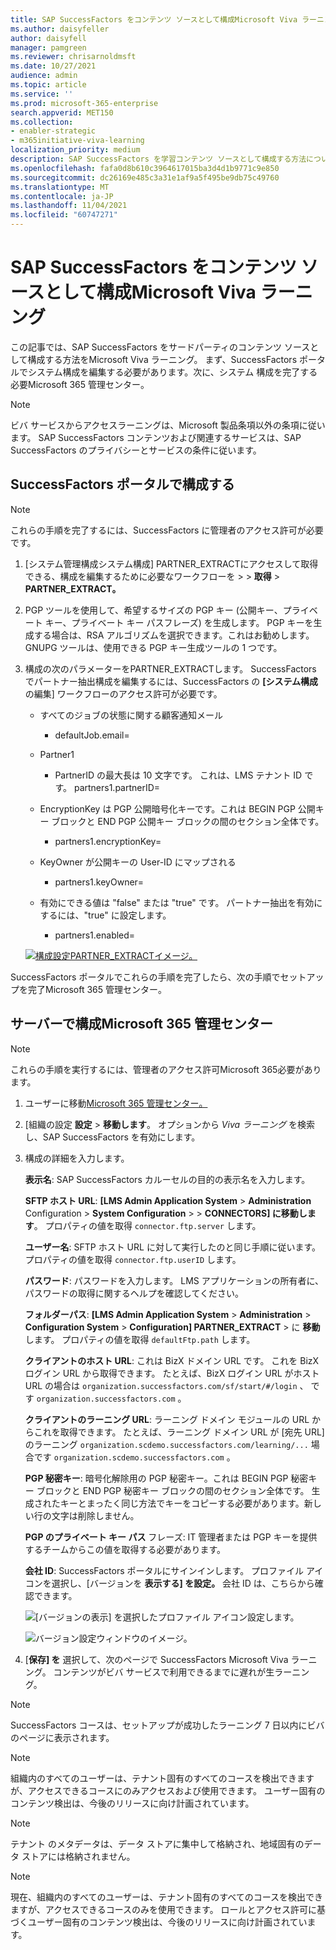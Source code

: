 ```yaml
---
title: SAP SuccessFactors をコンテンツ ソースとして構成Microsoft Viva ラーニング
ms.author: daisyfeller
author: daisyfell
manager: pamgreen
ms.reviewer: chrisarnoldmsft
ms.date: 10/27/2021
audience: admin
ms.topic: article
ms.service: ''
ms.prod: microsoft-365-enterprise
search.appverid: MET150
ms.collection:
- enabler-strategic
- m365initiative-viva-learning
localization_priority: medium
description: SAP SuccessFactors を学習コンテンツ ソースとして構成する方法については、Microsoft Viva ラーニング。
ms.openlocfilehash: fafa0d8b610c3964617015ba3d4d1b9771c9e850
ms.sourcegitcommit: dc26169e485c3a31e1af9a5f495be9db75c49760
ms.translationtype: MT
ms.contentlocale: ja-JP
ms.lasthandoff: 11/04/2021
ms.locfileid: "60747271"
---
```

# <a name="configure-sap-successfactors-as-a-content-source-for-microsoft-viva-learning"></a>SAP SuccessFactors をコンテンツ ソースとして構成Microsoft Viva ラーニング

この記事では、SAP SuccessFactors をサードパーティのコンテンツ ソースとして構成する方法をMicrosoft Viva ラーニング。 まず、SuccessFactors ポータルでシステム構成を編集する必要があります。次に、システム 構成を完了する必要Microsoft 365 管理センター。

>[!NOTE]
>ビバ サービスからアクセスラーニングは、Microsoft 製品条項以外の条項に従います。 SAP SuccessFactors コンテンツおよび関連するサービスは、SAP SuccessFactors のプライバシーとサービスの条件に従います。

## <a name="configure-in-your-successfactors-portal"></a>SuccessFactors ポータルで構成する

>[!NOTE]
>これらの手順を完了するには、SuccessFactors に管理者のアクセス許可が必要です。

1. [システム管理構成システム構成] PARTNER_EXTRACTにアクセスして取得できる、構成を編集するために必要なワークフローを  >    >  **取得**  >  **PARTNER_EXTRACT。**

2. PGP ツールを使用して、希望するサイズの PGP キー (公開キー、プライベート キー、プライベート キー パスフレーズ) を生成します。 PGP キーを生成する場合は、RSA アルゴリズムを選択できます。これはお勧めします。 GNUPG ツールは、使用できる PGP キー生成ツールの 1 つです。

3. 構成の次のパラメーターをPARTNER_EXTRACTします。 SuccessFactors でパートナー抽出構成を編集するには、SuccessFactors の **[システム構成** の編集] ワークフローのアクセス許可が必要です。

    - すべてのジョブの状態に関する顧客通知メール
        - defaultJob.email=
    
    - Partner1
        - PartnerID の最大長は 10 文字です。 これは、LMS テナント ID です。
    partners1.partnerID=
    
    - EncryptionKey は PGP 公開暗号化キーです。これは BEGIN PGP 公開キー ブロックと END PGP 公開キー ブロックの間のセクション全体です。
        - partners1.encryptionKey=
    
    - KeyOwner が公開キーの User-ID にマップされる
        - partners1.keyOwner=
    
    - 有効にできる値は "false" または "true" です。 パートナー抽出を有効にするには、"true" に設定します。
        - partners1.enabled=
    
    [![構成設定PARTNER_EXTRACTイメージ。 ](../media/learning/sf-focus.png) ](../media/learning/sf-2.png#lightbox)

SuccessFactors ポータルでこれらの手順を完了したら、次の手順でセットアップを完了Microsoft 365 管理センター。

## <a name="configure-in-your-microsoft-365-admin-center"></a>サーバーで構成Microsoft 365 管理センター

>[!NOTE]
>これらの手順を実行するには、管理者のアクセス許可Microsoft 365必要があります。

1. ユーザーに移動[Microsoft 365 管理センター。](https://admin.microsoft.com)

2. [組織の設定 **設定**  >  **移動します**。 オプションから *Viva ラーニング* を検索し、SAP SuccessFactors を有効にします。

3. 構成の詳細を入力します。

    **表示名**: SAP SuccessFactors カルーセルの目的の表示名を入力します。

    **SFTP ホスト URL**: **[LMS Admin Application System**  >  **Administration** Configuration  >  **System Configuration**  >    >  **CONNECTORS] に移動します**。 プロパティの値を取得 `connector.ftp.server` します。

    **ユーザー名**: SFTP ホスト URL に対して実行したのと同じ手順に従います。 プロパティの値を取得 `connector.ftp.userID` します。

    **パスワード**: パスワードを入力します。 LMS アプリケーションの所有者に、パスワードの取得に関するヘルプを確認してください。

    **フォルダーパス**: **[LMS Admin Application System**  >  **Administration**  >  **Configuration System**  >  **Configuration] PARTNER_EXTRACT**  >  に **移動** します。 プロパティの値を取得 `defaultFtp.path` します。

    **クライアントのホスト URL**: これは BizX ドメイン URL です。 これを BizX ログイン URL から取得できます。 たとえば、BizX ログイン URL がホスト URL の場合は `organization.successfactors.com/sf/start/#/login` 、 です `organization.successfactors.com` 。

    **クライアントのラーニング URL**: ラーニング ドメイン モジュールの URL からこれを取得できます。 たとえば、ラーニング ドメイン URL が [宛先 URL] のラーニング `organization.scdemo.successfactors.com/learning/...` 場合です `organization.scdemo.successfactors.com` 。

    **PGP 秘密キー**: 暗号化解除用の PGP 秘密キー。これは BEGIN PGP 秘密キー ブロックと END PGP 秘密キー ブロックの間のセクション全体です。 生成されたキーとまったく同じ方法でキーをコピーする必要があります。新しい行の文字は削除しません。

    **PGP のプライベート キー パス** フレーズ: IT 管理者または PGP キーを提供するチームからこの値を取得する必要があります。

    **会社 ID**: SuccessFactors ポータルにサインインします。 プロファイル アイコンを選択し、[バージョンを **表示する] を設定。** 会社 ID は、こちらから確認できます。

    ![[バージョンの表示] を選択したプロファイル アイコン設定します。](../media/learning/sf-3.png)
        
    ![バージョン設定ウィンドウのイメージ。](../media/learning/sf-1.png)

4. [**保存] を** 選択して、次のページで SuccessFactors Microsoft Viva ラーニング。 コンテンツがビバ サービスで利用できるまでに遅れが生ラーニング。

>[!Note]
> SuccessFactors コースは、セットアップが成功したラーニング 7 日以内にビバ のページに表示されます。

>[!Note]
> 組織内のすべてのユーザーは、テナント固有のすべてのコースを検出できますが、アクセスできるコースにのみアクセスおよび使用できます。 ユーザー固有のコンテンツ検出は、今後のリリースに向け計画されています。

>[!NOTE]
>テナント のメタデータは、データ ストアに集中して格納され、地域固有のデータ ストアには格納されません。

>[!NOTE]
>現在、組織内のすべてのユーザーは、テナント固有のすべてのコースを検出できますが、アクセスできるコースのみを使用できます。 ロールとアクセス許可に基づくユーザー固有のコンテンツ検出は、今後のリリースに向け計画されています。

